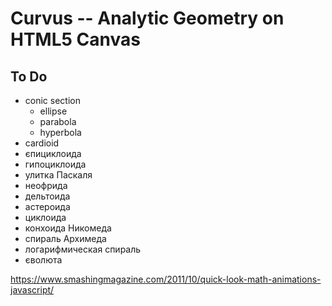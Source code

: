 # Curvus -- Analytic Geometry on HTML5 Canvas

## To Do
* conic section
	* ellipse
	* parabola
	* hyperbola
* cardioid
* єпициклоида
* гипоциклоида
* улитка Паскаля
* неофрида
* дельтоида
* астероида
* циклоида
* конхоида Никомеда
* спираль Архимеда
* логарифмическая спираль
* єволюта

https://www.smashingmagazine.com/2011/10/quick-look-math-animations-javascript/


